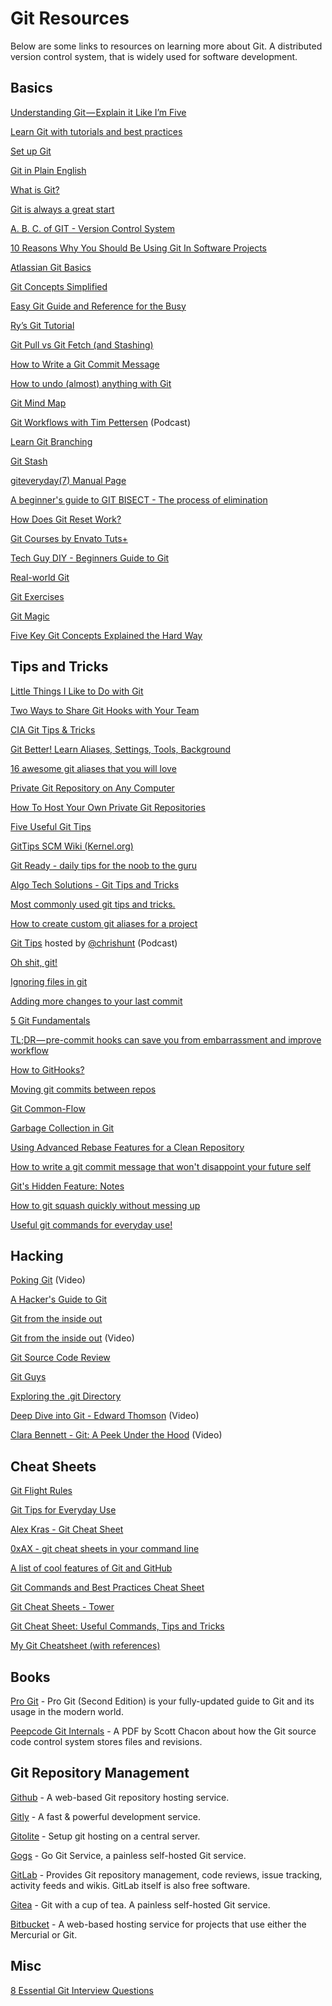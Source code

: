 # Git Resources

Below are some links to resources on learning more about Git. A distributed version control system, that is widely used for software development.

## Basics

[Understanding Git — Explain it Like I’m Five](https://hackernoon.com/understanding-git-fcffd87c15a3)

[Learn Git with tutorials and best practices](https://www.visualstudio.com/learn-git/)

[Set up Git](https://help.github.com/articles/set-up-git)

[Git in Plain English](https://red-badger.com/blog/2016/11/29/gitgithub-in-plain-english)

[What is Git?](https://aht.github.io/whatisgit/#/cover)

[Git is always a great start](http://www.zeroequalsfalse.press/2017/02/18/beginning/)

[A. B. C. of GIT - Version Control System](http://www.thesunflowerlab.com/2017/05/09/a-b-c-of-git-version-control-system/)

[10 Reasons Why You Should Be Using Git In Software Projects](https://miguelgfierro.com/blog/2017/10-reasons-why-you-should-be-using-git-in-software-projects/)

[Atlassian Git Basics](https://www.atlassian.com/git/tutorials)

[Git Concepts Simplified](http://gitolite.com/gcs.html#(1))

[Easy Git Guide and Reference for the Busy](http://sentheon.com/blog/easy-git-guide-and-reference-for-the-busy.html)

[Ry’s Git Tutorial](http://rypress.com/tutorials/git/index)

[Git Pull vs Git Fetch (and Stashing)](http://codeahoy.com/2016/04/18/10-git-pull-vs-git-fetch-(and-stashing))

[How to Write a Git Commit Message](http://chris.beams.io/posts/git-commit/)

[How to undo (almost) anything with Git](https://github.com/blog/2019-how-to-undo-almost-anything-with-git)

[Git Mind Map](http://www.alexkras.com/git-mind-map/)

[Git Workflows with Tim Pettersen](http://softwareengineeringdaily.com/2016/04/06/git-workflows-tim-pettersen/) (Podcast)

[Learn Git Branching](http://learngitbranching.js.org/)

[Git Stash](https://www.atlassian.com/git/tutorials/git-stash)

[giteveryday(7) Manual Page](https://www.kernel.org/pub/software/scm/git/docs/giteveryday.html)

[A beginner's guide to GIT BISECT - The process of elimination](http://www.metaltoad.com/blog/beginners-guide-git-bisect-process-elimination)

[How Does Git Reset Work?](https://code.tutsplus.com/tutorials/how-does-git-reset-work--cms-28410)

[Git Courses by Envato Tuts+](https://code.tutsplus.com/categories/git/courses)

[Tech Guy DIY - Beginners Guide to Git](https://www.youtube.com/watch?v=G1MDQyneubY&feature=youtu.be)

[Real-world Git](https://trevordmiller.com/courses/real-world-git)

[Git Exercises](https://gitexercises.fracz.com/)

[Git Magic](http://www-cs-students.stanford.edu/~blynn/gitmagic/index.html)

[Five Key Git Concepts Explained the Hard Way](https://zwischenzugs.com/2018/03/14/five-key-git-concepts-explained-the-hard-way/)

## Tips and Tricks

[Little Things I Like to Do with Git](https://csswizardry.com/2017/05/little-things-i-like-to-do-with-git/)

[Two Ways to Share Git Hooks with Your Team](https://www.viget.com/articles/two-ways-to-share-git-hooks-with-your-team)

[CIA Git Tips & Tricks](https://wikileaks.org/ciav7p1/cms/page_1179773.html)

[Git Better! Learn Aliases, Settings, Tools, Background](https://medium.com/sitepoint/git-better-learn-aliases-settings-tools-background-bc5966b7fc5e#.6hyxcjfiy)

[16 awesome git aliases that you will love](http://codersopinion.com/blog/16-awesome-git-aliases-that-you-will-love/)

[Private Git Repository on Any Computer](https://www.alexkras.com/private-git-repository-on-any-computer/)

[How To Host Your Own Private Git Repositories](https://eklitzke.org/how-to-how-your-own-private-git-repositories)

[Five Useful Git Tips](http://adit.io/posts/2013-08-16-five-useful-git-tips.html)

[GitTips SCM Wiki (Kernel.org)](https://git.wiki.kernel.org/index.php/GitTips)

[Git Ready - daily tips for the noob to the guru](http://gitready.com/)

[Algo Tech Solutions - Git Tips and Tricks](https://www.algotech.solutions/blog/engineering/git-tips-tricks/)

[Most commonly used git tips and tricks.](https://github.com/git-tips/tips)

[How to create custom git aliases for a project](http://www.pix-art.be/post/how-to-create-custom-git-aliases-for-a-project)

[Git Tips](https://www.briefs.fm/git-tips) hosted by [@chrishunt](https://twitter.com/chrishunt) (Podcast)

[Oh shit, git!](http://ohshitgit.com/)

[Ignoring files in git](https://www.atlassian.com/git/tutorials/gitignore/)

[Adding more changes to your last commit](https://blog.codeminer42.com/git-basics-adding-more-changes-to-your-last-commit-1629344cb9a8?gi=555388bde5d4#.y9m38vig9)

[5 Git Fundamentals](https://hackernoon.com/5-git-fundamentals-ded819a34cfe)

[TL;DR — pre-commit hooks can save you from embarrassment and improve workflow](https://gab41.lab41.org/tldr-pre-commit-hooks-can-save-you-from-embarrassment-and-improve-workflow-739730278b76#.e6z1wxwdg)

[How to GitHooks?](https://techblog.sitegeist.de/how-to-githooks/)

[Moving git commits between repos](http://jeremymikkola.com/posts/2017_07_15_move_commits_between_git_repos.html)

[Git Common-Flow](https://commonflow.org/spec/1.0.0-rc.3.html)

[Garbage Collection in Git](http://pliutau.com/git-gc/)

[Using Advanced Rebase Features for a Clean Repository](https://mtyurt.net/2017/08/08/git-using-advanced-rebase-features-for-a-clean-repository/)

[How to write a git commit message that won't disappoint your future self](http://www.topaz.io/git-commit-message/)

[Git's Hidden Feature: Notes](https://brianschrader.com/archive/gits-hidden-feature-notes/)

[How to git squash quickly without messing up](https://geekodour.github.io/post/2018/04/29/how-to-git-squash-quickly-without-messing-up/)

[Useful git commands for everyday use!](https://medium.com/flawless-app-stories/useful-git-commands-for-everyday-use-e1a4de64037d)

## Hacking

[Poking Git](https://www.youtube.com/watch?v=uV7R7HcgjZ4) (Video)

[A Hacker's Guide to Git](http://wildlyinaccurate.com/a-hackers-guide-to-git/)

[Git from the inside out](https://codewords.recurse.com/issues/two/git-from-the-inside-out)

[Git from the inside out](https://www.youtube.com/watch?v=fCtZWGhQBvo) (Video)

[Git Source Code Review](http://fabiensanglard.net/git_code_review/diff.php)

[Git Guys](https://github.com/tiimgreen/github-cheat-sheet#git)

[Exploring the .git Directory](https://medium.freecodecamp.com/understanding-git-for-real-by-exploring-the-git-directory-1e079c15b807#.953pebcja)

[Deep Dive into Git - Edward Thomson](https://www.youtube.com/watch?v=dBSHLb1B8sw) (Video)

[Clara Bennett - Git: A Peek Under the Hood](https://www.youtube.com/watch?v=zZ2hG6PMjk8) (Video)

## Cheat Sheets 

[Git Flight Rules](https://github.com/k88hudson/git-flight-rules/blob/master/README.md)

[Git Tips for Everyday Use](https://codeoldschool.blogspot.co.uk/2017/04/git-tips-for-everyday-use.html)

[Alex Kras - Git Cheat Sheet](https://gist.github.com/akras14/3d242d80af8388ebca60)

[0xAX - git cheat sheets in your command line](https://github.com/0xAX/git-cheat)

[A list of cool features of Git and GitHub](https://github.com/tiimgreen/github-cheat-sheet#git)

[Git Commands and Best Practices Cheat Sheet](http://zeroturnaround.com/rebellabs/git-commands-and-best-practices-cheat-sheet/)

[Git Cheat Sheets - Tower](https://www.git-tower.com/blog/git-cheat-sheet/)

[Git Cheat Sheet: Useful Commands, Tips and Tricks](https://sentheon.com/blog/git-cheat-sheet.html)

[My Git Cheatsheet (with references)](https://gist.github.com/eashish93/3eca6a90fef1ea6e586b7ec211ff72a5)

## Books

[Pro Git](http://git-scm.com/book) - Pro Git (Second Edition) is your fully-updated guide to Git and its usage in the modern world. 

[Peepcode Git Internals](https://github.com/pluralsight/git-internals-pdf/releases) - A PDF by Scott Chacon about how the Git source code control system stores files and revisions.

## Git Repository Management

[Github](https://github.com) - A web-based Git repository hosting service.

[Gitly](https://gitly.io) - A fast & powerful development service.

[Gitolite](http://gitolite.com/gitolite/) - Setup git hosting on a central server.

[Gogs](https://gogs.io/) - Go Git Service, a painless self-hosted Git service.

[GitLab](https://gitlab.com/) - Provides Git repository management, code reviews, issue tracking, activity feeds and wikis. GitLab itself is also free software.

[Gitea](https://gitea.io/en-US/) - Git with a cup of tea. A painless self-hosted Git service.

[Bitbucket](https://bitbucket.org/) - A web-based hosting service for projects that use either the Mercurial or Git.

## Misc

[8 Essential Git Interview Questions](http://www.toptal.com/git/interview-questions)

